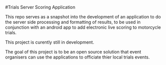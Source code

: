 #Trials Server Scoring Application

This repo serves as a snapshot into the development of an application to do the server side processing and formatting of results, to be used in conjunction with an android app to add electronic live scoring to motorcycle trials.

This project is curently still in development.

The goal of this project is to be an open source solution that event organisers can use the applications to officiate thier local trials events.
